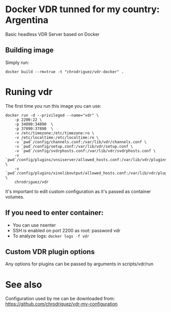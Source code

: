 # Docker VDR tunned for my country: Argentina

Basic headless VDR Server based on Docker

## Building image

Simply run: 
```
docker build --rm=true -t "chrodriguez/vdr-docker" .
```

# Runing vdr

The first time you run this image you can use:

```
docker run -d --privileged --name="vdr" \
	-p 2200:22 \
	-p 34890:34890  \
	-p 37890:37890  \
	-v /etc/timezone:/etc/timezone:ro \
	-v /etc/localtime:/etc/localtime:ro \
	-v `pwd`/config/channels.conf:/var/lib/vdr/channels.conf \
	-v `pwd`/config/setup.conf:/var/lib/vdr/setup.conf \
	-v `pwd`/config/svdrphosts.conf:/var/lib/vdr/svdrphosts.conf \
	-v `pwd`/config/plugins/vnsiserver/allowed_hosts.conf:/var/lib/vdr/plugins/vnsiserver/allowed_hosts.conf \
	-v `pwd`/config/plugins/xineliboutput/allowed_hosts.conf:/var/lib/vdr/plugins/xineliboutput/allowed_hosts.conf \
	chrodriguez/vdr
```

It's important to edit custom configuration as it's passed as container volumes.

## If you need to enter container:

* You can use nsenter
* SSH is enabled on port 2200 as root: password vdr
* To analyze logs: `docker logs -f vdr`

## Custom VDR plugin options

Any options for plugins can be passed by arguments in scripts/vdr/run

# See also

Configuration used by me can be downloaded from: https://github.com/chrodriguez/vdr-my-configuration
